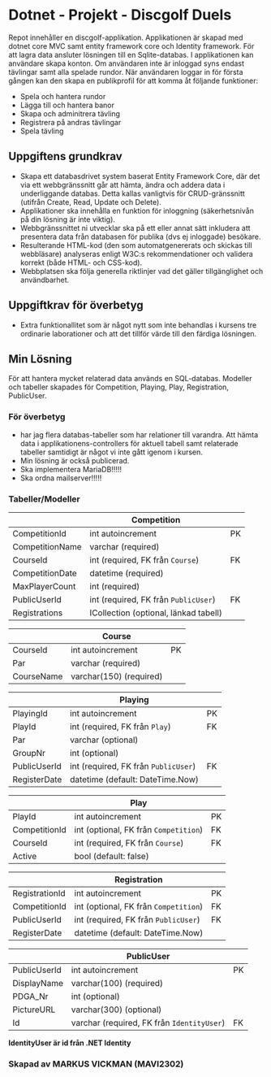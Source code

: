 # Dotnet - Projekt - Discgolf Duels
Repot innehåller en discgolf-applikation. Applikationen är skapad med dotnet core MVC samt entity framework core och Identity framework. För att lagra data ansluter lösningen till en Sqlite-databas.
I applikationen kan användare skapa konton. Om användaren inte är inloggad syns endast tävlingar samt alla spelade rundor. När användaren loggar in för första gången kan den skapa en publikprofil för att komma åt följande funktioner:
* Spela och hantera rundor
* Lägga till och hantera banor
* Skapa och adminitrera tävling
* Registrera på andras tävlingar
* Spela tävling

## Uppgiftens grundkrav
* Skapa ett databasdrivet system baserat Entity Framework Core, där det via ett webbgränssnitt går att hämta, ändra och addera data i underliggande databas. Detta kallas vanligtvis för CRUD-gränssnitt (utifrån Create, Read, Update och Delete).
* Applikationer ska innehålla en funktion för inloggning (säkerhetsnivån på din lösning är inte viktig).
* Webbgränssnittet ni utvecklar ska på ett eller annat sätt inkludera att presentera data från databasen för publika (dvs ej inloggade) besökare.
* Resulterande HTML-kod (den som automatgenererats och skickas till webbläsare) analyseras enligt W3C:s rekommendationer och validera korrekt (både HTML- och CSS-kod).
* Webbplatsen ska följa generella riktlinjer vad det gäller tillgänglighet och användbarhet.

## Uppgiftkrav för överbetyg
* Extra funktionallitet som är något nytt som inte behandlas i kursens tre ordinarie laborationer och att det tillför värde till den färdiga lösningen.

## Min Lösning
För att hantera mycket relaterad data används en SQL-databas. Modeller och tabeller skapades för Competition, Playing, Play, Registration, PublicUser.

### För överbetyg 

* har jag flera databas-tabeller som har relationer till varandra. Att hämta data i applikationens-controllers för aktuell tabell samt relaterade tabeller samtidigt är något vi inte gått igenom i kursen.
* Min lösning är också publicerad.
* Ska implementera MariaDB!!!!!
* Ska ordna mailserver!!!!!

### Tabeller/Modeller


|                         | Competition                                |              |
|-------------------------|--------------------------------------------|--------------|
|CompetitionId            |int autoincrement                           | PK           |
|CompetitionName          |varchar (required)                          |              |
|CourseId                 |int (required, FK från `Course`)            | FK           |
|CompetitionDate          |datetime (required)                         |              |
|MaxPlayerCount           |int (required)                              |              |
|PublicUserId             |int (required, FK från `PublicUser`)        | FK           |
|Registrations            |ICollection (optional, länkad tabell)       |              |


|                         | Course                                     |              |
|-------------------------|--------------------------------------------|--------------|
|CourseId                 |int autoincrement                           | PK           |
|Par                      |varchar (required)                          |              |
|CourseName               |varchar(150) (required)                     |              |



|                         | Playing                                    |              |
|-------------------------|--------------------------------------------|--------------|
|PlayingId                |int autoincrement                           | PK           |
|PlayId                   |int (required, FK från `Play`)              | FK           |
|Par                      |varchar (optional)                          |              |
|GroupNr                  |int (optional)                              |              |
|PublicUserId             |int (required, FK från `PublicUser`)        | FK           |
|RegisterDate             |datetime (default: DateTime.Now)            |              |


|                         | Play                                       |              |
|-------------------------|--------------------------------------------|--------------|
|PlayId                   |int autoincrement                           | PK           |
|CompetitionId            |int (optional, FK från `Competition`)       | FK           |
|CourseId                 |int (required, FK från `Course`)            | FK           |
|Active                   |bool (default: false)                       |              |


|                         | Registration                               |              |
|-------------------------|--------------------------------------------|--------------|
|RegistrationId           |int autoincrement                           | PK           |
|CompetitionId            |int (optional, FK från `Competition`)       | FK           |
|PublicUserId             |int (required, FK från `PublicUser`)        | FK           |
|RegisterDate             |datetime (default: DateTime.Now)            |              |


|                         | PublicUser                                 |              |
|-------------------------|--------------------------------------------|--------------|
|PublicUserId             |int autoincrement                           | PK           |
|DisplayName              |varchar(100) (required)                     |              |
|PDGA_Nr                  |int (optional)                              |              |
|PictureURL               |varchar(300) (optional)                     |              |
|Id                       |varchar (required, FK från `IdentityUser`)  | FK           |

**IdentityUser är id från .NET Identity** 


### Skapad av MARKUS VICKMAN (MAVI2302) 
